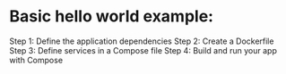 # Basic hello world example:
Step 1: Define the application dependencies
Step 2: Create a Dockerfile
Step 3: Define services in a Compose file
Step 4: Build and run your app with Compose